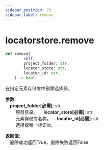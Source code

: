 ```yaml
---
sidebar_position: 23
sidebar_label: remove
---
```

# locatorstore.remove

```python
def remove(
        self,
        project_folder: str,
        locator_store: str,
        locator_id: str,
    ) -> bool
```  
在指定元素存储库中删除选择器。

**参数:**  
    &emsp;**project_folder[必需]**: str     
        &emsp;&emsp; 项目目录。
    &emsp;**locator_store[必需]**: str     
        &emsp;&emsp; 元素存储库名称。
    &emsp;**locator_id[必需]**: str     
        &emsp;&emsp; 选择器唯一标识id。

**返回值:**  
    &emsp;删除成功返回True，删除失败返回False
